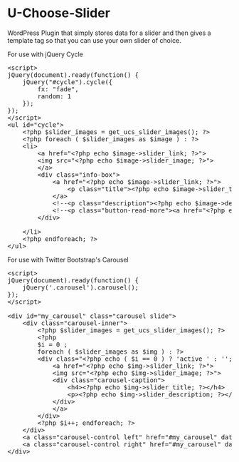 U-Choose-Slider
===============

WordPress Plugin that simply stores data for a slider and then gives a template tag so that you can use your own slider of choice.


For use with jQuery Cycle
<pre>
&lt;script&gt;
jQuery(document).ready(function() {
 	jQuery("#cycle").cycle({
		fx: "fade",
		random: 1
	});
});
&lt;/script&gt;
&lt;ul id="cycle"&gt;
	&lt;?php $slider_images = get_ucs_slider_images(); ?&gt;					
	&lt;?php foreach ( $slider_images as $image ) : ?&gt;
	&lt;li&gt;
		&lt;a href="&lt;?php echo $image-&gt;slider_link; ?&gt;"&gt;
		&lt;img src="&lt;?php echo $image-&gt;slider_image; ?&gt;"&gt;		
		&lt;/a&gt;
		&lt;div class="info-box"&gt;
			&lt;a href="&lt;?php echo $image-&gt;slider_link; ?&gt;"&gt;				
				&lt;p class="title"&gt;&lt;?php echo $image-&gt;slider_title; ?&gt;&lt;/p&gt;
			&lt;/a&gt;
			&lt;!--&lt;p class="description"&gt;&lt;?php echo $image-&gt;description; ?&gt;&lt;/p&gt;--&gt;
			&lt;!--&lt;p class="button-read-more"&gt;&lt;a href="&lt;?php echo $image-&gt;read_more_link; ?&gt;" class="button"&gt;Read More&lt;/a&gt;&lt;/p&gt;--&gt;
		&lt;/div&gt;			
		
	&lt;/li&gt;
	&lt;?php endforeach; ?&gt;		
&lt;/ul&gt;
</pre>

For use with Twitter Bootstrap's Carousel
<pre>
&lt;script&gt;
jQuery(document).ready(function() {
	jQuery('.carousel').carousel();	
});
&lt;/script&gt;

&lt;div id="my_carousel" class="carousel slide"&gt;
	&lt;div class="carousel-inner"&gt;
		&lt;?php $slider_images = get_ucs_slider_images(); ?&gt;
		&lt;?php
		$i = 0 ;
		foreach ( $slider_images as $img ) : ?&gt;
		&lt;div class="&lt;?php echo ( $i == 0 ) ? 'active ' : ''; ?&gt;item"&gt;
			&lt;a href="&lt;?php echo $img-&gt;slider_link; ?&gt;"&gt;
			&lt;img src="&lt;?php echo $img-&gt;slider_image; ?&gt;"&gt;
			&lt;div class="carousel-caption"&gt;
				&lt;h4&gt;&lt;?php echo $img-&gt;slider_title; ?&gt;&lt;/h4&gt;
				&lt;p&gt;&lt;?php echo $img-&gt;slider_description; ?&gt;&lt;/p&gt;
			&lt;/div&gt;
			&lt;/a&gt;
		&lt;/div&gt;
		&lt;?php $i++; endforeach; ?&gt;
	&lt;/div&gt;
	&lt;a class="carousel-control left" href="#my_carousel" data-slide="prev"&gt;&lsaquo;&lt;/a&gt;
	&lt;a class="carousel-control right" href="#my_carousel" data-slide="next"&gt;&rsaquo;&lt;/a&gt;
&lt;/div&gt;	
</pre>
